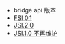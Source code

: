   
-  bridge api 版本
  - [FSI 0.1](./docs/fsi/readme.md)
  - [JSI.2.0](./docs/modules/all/模块-direct.md)
  - [JSI.1.0 不再维护](./docs/modules/all/1.0/模块-direct.md)

<ul class="nav-href">
</ul>

<div class="github">
	<a href="//github.com/zk4/x-engine-docs/docs" target="_blank">
	</a>
</div>
